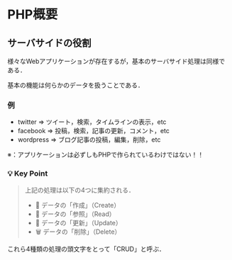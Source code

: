 # PHP概要

## サーバサイドの役割

様々なWebアプリケーションが存在するが，基本のサーバサイド処理は同様である．

基本の機能は何らかのデータを扱うことである．

### 例

- twitter     =>  ツイート，検索，タイムラインの表示，etc
- facebook		=>  投稿，検索，記事の更新，コメント，etc
- wordpress		=>  ブログ記事の投稿，編集，削除，etc

※：アプリケーションは必ずしもPHPで作られているわけではない！！

### 💡 Key Point

>上記の処理は以下の4つに集約される．
>
>- 📝 データの「作成」（Create）
>- 📖 データの「参照」（Read）
>- 🔄 データの「更新」（Update）
>- 🗑 データの「削除」（Delete）

これら4種類の処理の頭文字をとって「CRUD」と呼ぶ．

